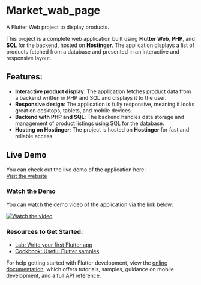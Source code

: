 # Market_wab_page

A Flutter Web project to display products.

This project is a complete web application built using **Flutter Web**, **PHP**, and **SQL** for the backend, hosted on **Hostinger**. The application displays a list of products fetched from a database and presented in an interactive and responsive layout.

## Features:
- **Interactive product display**: The application fetches product data from a backend written in PHP and SQL and displays it to the user.
- **Responsive design**: The application is fully responsive, meaning it looks great on desktops, tablets, and mobile devices.
- **Backend with PHP and SQL**: The backend handles data storage and management of product listings using SQL for the database.
- **Hosting on Hostinger**: The project is hosted on **Hostinger** for fast and reliable access.

## Live Demo

You can check out the live demo of the application here:  
[Visit the website](https://marketfadaalhalij.artawiya.com/)

### Watch the Demo

You can watch the demo video of the application via the link below:

[![Watch the video](https://img.youtube.com/vi/ku5gkG0B36w/0.jpg)](https://youtube.com/shorts/ku5gkG0B36w?feature=share)

### Resources to Get Started:
- [Lab: Write your first Flutter app](https://docs.flutter.dev/get-started/codelab)
- [Cookbook: Useful Flutter samples](https://docs.flutter.dev/cookbook)

For help getting started with Flutter development, view the
[online documentation](https://docs.flutter.dev/), which offers tutorials,
samples, guidance on mobile development, and a full API reference.

